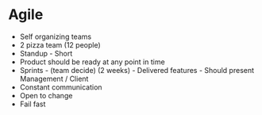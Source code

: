 # Agile 

- Self organizing teams
- 2 pizza team (12 people)
- Standup - Short
- Product should be ready at any point in time
- Sprints - (team decide) (2 weeks)
	   - Delivered features
	   - Should present Management / Client 
- Constant communication
- Open to change
- Fail fast
